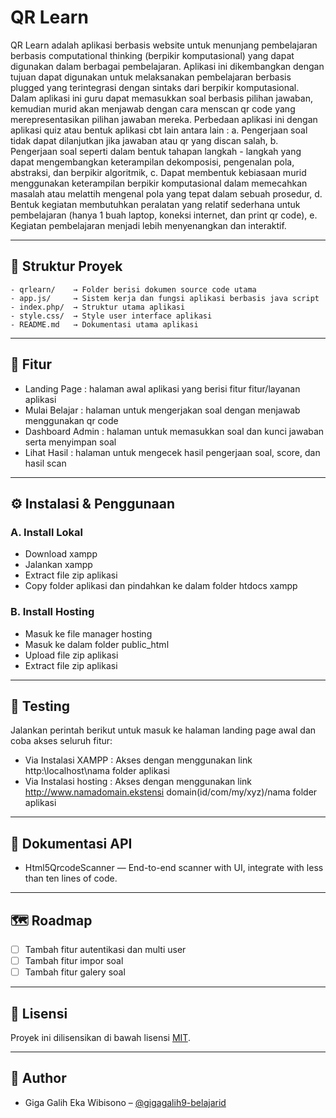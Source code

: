# QR Learn

QR Learn adalah aplikasi berbasis website untuk menunjang pembelajaran berbasis computational thinking (berpikir komputasional) yang dapat digunakan dalam berbagai pembelajaran. Aplikasi ini dikembangkan dengan tujuan dapat digunakan untuk melaksanakan pembelajaran berbasis plugged yang terintegrasi dengan sintaks dari berpikir komputasional. Dalam aplikasi ini guru dapat memasukkan soal berbasis pilihan jawaban, kemudian murid akan menjawab dengan cara menscan qr code yang merepresentasikan pilihan jawaban mereka. Perbedaan aplikasi ini dengan aplikasi quiz atau bentuk aplikasi cbt lain antara lain : a. Pengerjaan soal tidak dapat dilanjutkan jika jawaban atau qr yang discan salah, b. Pengerjaan soal seperti dalam bentuk tahapan langkah - langkah yang dapat mengembangkan keterampilan dekomposisi, pengenalan pola, abstraksi, dan berpikir algoritmik, c. Dapat membentuk kebiasaan murid menggunakan keterampilan berpikir komputasional dalam memecahkan masalah atau melattih mengenal pola yang tepat dalam sebuah prosedur, d. Bentuk kegiatan membutuhkan peralatan yang relatif sederhana untuk pembelajaran (hanya 1 buah laptop, koneksi internet, dan print qr code), e. Kegiatan pembelajaran menjadi lebih menyenangkan dan interaktif.

---

## 📂 Struktur Proyek
```
- qrlearn/    → Folder berisi dokumen source code utama
- app.js/     → Sistem kerja dan fungsi aplikasi berbasis java script
- index.php/  → Struktur utama aplikasi
- style.css/  → Style user interface aplikasi
- README.md   → Dokumentasi utama aplikasi
```

---

## 🚀 Fitur
- Landing Page         : halaman awal aplikasi yang berisi fitur fitur/layanan aplikasi
- Mulai Belajar        : halaman untuk mengerjakan soal dengan menjawab menggunakan qr code
- Dashboard Admin      : halaman untuk memasukkan soal dan kunci jawaban serta menyimpan soal
- Lihat Hasil          : halaman untuk mengecek hasil pengerjaan soal, score, dan hasil scan

---

## ⚙️ Instalasi & Penggunaan

### A. Install Lokal
- Download xampp
- Jalankan xampp
- Extract file zip aplikasi
- Copy folder aplikasi dan pindahkan ke dalam folder htdocs xampp

### B. Install Hosting
- Masuk ke file manager hosting
- Masuk ke dalam folder public_html
- Upload file zip aplikasi
- Extract file zip aplikasi

---

## 🧪 Testing
Jalankan perintah berikut untuk masuk ke halaman landing page awal dan coba akses seluruh fitur:
- Via Instalasi XAMPP   : Akses dengan menggunakan link http:\\localhost\nama folder aplikasi
- Via Instalasi hosting : Akses dengan menggunakan link http://www.namadomain.ekstensi domain(id/com/my/xyz)/nama folder aplikasi

---

## 📖 Dokumentasi API
- Html5QrcodeScanner — End-to-end scanner with UI, integrate with less than ten lines of code.

---

## 🗺️ Roadmap
- [ ] Tambah fitur autentikasi dan multi user
- [ ] Tambah fitur impor soal
- [ ] Tambah fitur galery soal

---

## 📄 Lisensi
Proyek ini dilisensikan di bawah lisensi [MIT](LICENSE).  

---

## 👤 Author
- Giga Galih Eka Wibisono – [@gigagalih9-belajarid](https://github.com/gigagalih9-belajarid)  

